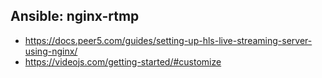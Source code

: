 Ansible: nginx-rtmp
-------------------

* https://docs.peer5.com/guides/setting-up-hls-live-streaming-server-using-nginx/
* https://videojs.com/getting-started/#customize
